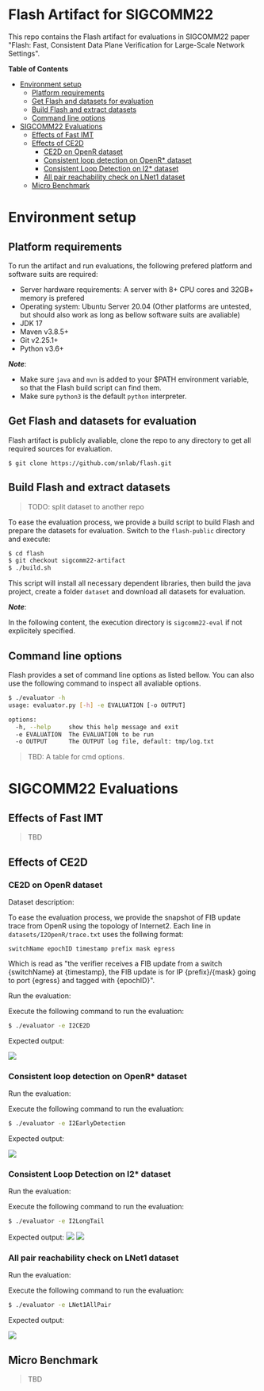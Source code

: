 # Flash Artifact for SIGCOMM22 <!-- omit in toc -->

This repo contains the Flash artifact for evaluations in SIGCOMM22 paper "Flash: Fast, Consistent Data Plane Verification for Large-Scale Network Settings".

**Table of Contents**
- [Environment setup](#environment-setup)
  - [Platform requirements](#platform-requirements)
  - [Get Flash and datasets for evaluation](#get-flash-and-datasets-for-evaluation)
  - [Build Flash and extract datasets](#build-flash-and-extract-datasets)
  - [Command line options](#command-line-options)
- [SIGCOMM22 Evaluations](#sigcomm22-evaluations)
  - [Effects of Fast IMT](#effects-of-fast-imt)
  - [Effects of CE2D](#effects-of-ce2d)
    - [CE2D on OpenR dataset](#ce2d-on-openr-dataset)
    - [Consistent loop detection on OpenR* dataset](#consistent-loop-detection-on-openr-dataset)
    - [Consistent Loop Detection on I2* dataset](#consistent-loop-detection-on-i2-dataset)
    - [All pair reachability check on LNet1 dataset](#all-pair-reachability-check-on-lnet1-dataset)
  - [Micro Benchmark](#micro-benchmark)
# Environment setup
## Platform requirements
To run the artifact and run evaluations, the following prefered platform and software suits are required:
* Server hardware requirements: A server with 8+ CPU cores and 32GB+ memory is prefered
* Operating system: Ubuntu Server 20.04 (Other platforms are untested, but should also work as long as bellow software suits are avaliable)
* JDK 17
* Maven v3.8.5+
* Git v2.25.1+
* Python v3.6+

***Note***:

* Make sure `java` and `mvn` is added to your $PATH environment variable, so that the Flash build script can find them.
* Make sure `python3` is the default `python` interpreter.
  
## Get Flash and datasets for evaluation

Flash artifact is publicly avaliable, clone the repo to any directory to get all required sources for evaluation.
```
$ git clone https://github.com/snlab/flash.git
```

## Build Flash and extract datasets
> TODO: split dataset to another repo


To ease the evaluation process, we provide a build script to build Flash and prepare the datasets for evaluation. Switch to the `flash-public` directory and execute:
```bash
$ cd flash
$ git checkout sigcomm22-artifact
$ ./build.sh
```
This script will install all necessary dependent libraries, then build the java project, create a folder `dataset` and download all datasets for evaluation. 


***Note***:

In the following content, the execution directory is `sigcomm22-eval` if not explicitely specified.

## Command line options
Flash provides a set of command line options as listed bellow. You can also use the following command to inspect all avaliable options.
```bash
$ ./evaluator -h
usage: evaluator.py [-h] -e EVALUATION [-o OUTPUT]

options:
  -h, --help     show this help message and exit
  -e EVALUATION  The EVALUATION to be run
  -o OUTPUT      The OUTPUT log file, default: tmp/log.txt
```

> TBD: A table for cmd options.

# SIGCOMM22 Evaluations
## Effects of Fast IMT
> TBD

## Effects of CE2D
### CE2D on OpenR dataset
Dataset description:

To ease the evaluation process, we provide the snapshot of FIB update trace from OpenR using the topology of Internet2.
Each line in `datasets/I2OpenR/trace.txt` uses the follwing format:
```
switchName epochID timestamp prefix mask egress
```
Which is read as "the verifier receives a FIB update from a switch {switchName} at {timestamp}, the FIB update is for IP {prefix}/{mask} going to port {egress} and tagged with {epochID}".

Run the evaluation:

Execute the following command to run the evaluation:
```bash
$ ./evaluator -e I2CE2D
```
Expected output:

![](figures/I2CE2D.png)

### Consistent loop detection on OpenR* dataset

Run the evaluation:

Execute the following command to run the evaluation:
```bash
$ ./evaluator -e I2EarlyDetection
```
Expected output:

![](figures/I2EarlyDetection.png)

### Consistent Loop Detection on I2* dataset

Run the evaluation:

Execute the following command to run the evaluation:
```bash
$ ./evaluator -e I2LongTail
```

Expected output:
![](figures/I2LongTail.png)
![](figures/I2LongTail1.png)


### All pair reachability check on LNet1 dataset

Run the evaluation:

Execute the following command to run the evaluation:
```bash
$ ./evaluator -e LNet1AllPair
```
Expected output:


![](figures/allpair.png)



## Micro Benchmark
> TBD